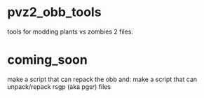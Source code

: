 # pvz2_obb_tools
tools for modding plants vs zombies 2 files.
# coming_soon
  make a script that can repack the obb
  and:
  make a script that can unpack/repack rsgp (aka pgsr) files
